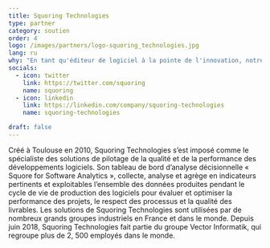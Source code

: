 ```yaml
---
title: Squoring Technologies
type: partner
category: soutien
order: 4
logo: /images/partners/logo-squoring_technologies.jpg
lang: ru
why: "En tant qu'éditeur de logiciel à la pointe de l'innovation, notre participation au DevFest nous permet d'échanger avec tous les acteurs de notre écosystème sur les dernières avancées technologiques. A ce titre, tous les ingénieurs de notre équipe R&D sont invités à participer à l'événement pour partager et rester connectés avec la grande communauté des développeurs !"
socials:
  - icon: twitter
    link: https://twitter.com/squoring
    name: squoring
  - icon: linkedin
    link: https://linkedin.com/company/squoring-technologies
    name: squoring-technologies

draft: false
---
```

Créé à Toulouse en 2010, Squoring Technologies s’est imposé comme le spécialiste des solutions de pilotage de la qualité et de la performance des développements logiciels. Son tableau de bord d’analyse décisionnelle « Squore for Software Analytics », collecte, analyse et agrège en indicateurs pertinents et exploitables l’ensemble des données produites pendant le cycle de vie de production des logiciels pour évaluer et optimiser la performance des projets, le respect des processus et la qualité des livrables. Les solutions de Squoring Technologies sont utilisées par de nombreux grands groupes industriels en France et dans le monde. Depuis juin 2018, Squoring Technologies fait partie du groupe Vector Informatik, qui regroupe plus de 2, 500 employés dans le monde.
